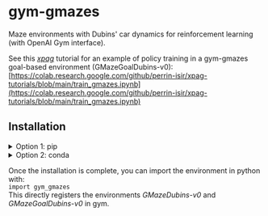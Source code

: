 # gym-gmazes
Maze environments with Dubins' car dynamics for reinforcement learning
(with OpenAI Gym interface).

See this [*xpag*](https://github.com/perrin-isir/xpag) tutorial for an example of policy 
training in a gym-gmazes goal-based environment (GMazeGoalDubins-v0):  
[https://colab.research.google.com/github/perrin-isir/xpag-tutorials/blob/main/train_gmazes.ipynb](https://colab.research.google.com/github/perrin-isir/xpag-tutorials/blob/main/train_gmazes.ipynb)

## Installation

<details><summary>Option 1: pip</summary>
<p>

    pip install git+https://github.com/nicolascastanet/gym-gmazes

</p>
</details>

<details><summary>Option 2: conda</summary>
<p>

    git clone https://github.com/nicolascastanet/gym-gmazes.git
    cd gym-gmazes

Choose a conda environmnent name, for instance `gmazeenv`.  
The following command creates the `gmazeenv` environment with the requirements listed in [environment.yaml](environment.yaml):

    conda env create --name gmazeenv --file environment.yaml

If you prefer to update an existing environment (`existing_env`):

    conda env update --name existing_env --file environment.yml

To activate the `gmazeenv` environment:

    conda activate gmazeenv

Finally, to install the *gym-gmazes* library in the activated virtual environment:

    pip install -e .

</p>
</details>

Once the installation is complete, you can import the environment in python with:  
```import gym_gmazes```  
This directly registers the environments *GMazeDubins-v0* and *GMazeGoalDubins-v0* in gym.
